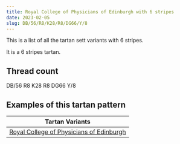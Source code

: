 ```yaml
---
title: Royal College of Physicians of Edinburgh with 6 stripes
date: 2023-02-05
slug: DB/56/R8/K28/R8/DG66/Y/8
---
```

This is a list of all the tartan sett variants with 6 stripes.

It is a 6 stripes tartan.


## Thread count
DB/56 R8 K28 R8 DG66 Y/8

## Examples of this tartan pattern

| Tartan Variants |
|---------------|
| [Royal College of Physicians of Edinburgh](/variants/db/56/r8/k28/r8/dg66/y/8-db000050-dg003000-k000000-rc00000-yf0c000)||
